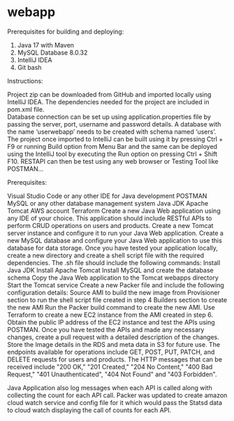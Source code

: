 # webapp


Prerequisites for building and deploying:
1)	Java 17 with Maven
2)	MySQL Database 8.0.32
3)	IntelliJ IDEA
4)	Git bash

Instructions:

Project zip can be downloaded from GitHub and imported locally using IntelliJ IDEA. The dependencies needed for the project are included in pom.xml file.  
Database connection can be set up using application.properties file by passing the server, port, username and password details. A database with the name ‘userwebapp’ needs to be created with schema named ‘users’.
The project once imported to IntelliJ can be built using it by pressing Ctrl + F9 or running Build option from Menu Bar and the same can be deployed using the IntelliJ tool by executing the Run option on pressing Ctrl + Shift F10. RESTAPI can then be test using any web browser or Testing Tool like POSTMAN...


Prerequisites:

Visual Studio Code or any other IDE for Java development
POSTMAN
MySQL or any other database management system
Java JDK
Apache Tomcat
AWS account
Terraform
Create a new Java Web application using any IDE of your choice. This application should include RESTful APIs to perform CRUD operations on users and products.
Create a new Tomcat server instance and configure it to run your Java Web application.
Create a new MySQL database and configure your Java Web application to use this database for data storage.
Once you have tested your application locally, create a new directory and create a shell script file with the required dependencies. The .sh file should include the following commands:
Install Java JDK
Install Apache Tomcat
Install MySQL and create the database schema
Copy the Java Web application to the Tomcat webapps directory
Start the Tomcat service
Create a new Packer file and include the following configuration details:
Source AMI to build the new image from
Provisioner section to run the shell script file created in step 4
Builders section to create the new AMI
Run the Packer build command to create the new AMI.
Use Terraform to create a new EC2 instance from the AMI created in step 6.
Obtain the public IP address of the EC2 instance and test the APIs using POSTMAN.
Once you have tested the APIs and made any necessary changes, create a pull request with a detailed description of the changes.
Store the Image details in the RDS and meta data in S3 for future use.
The endpoints available for operations include GET, POST, PUT, PATCH, and DELETE requests for users and products. The HTTP messages that can be received include "200 OK," "201 Created," "204 No Content," "400 Bad Request," "401 Unauthenticated", "404 Not Found" and "403 Forbidden".

Java Application also log messages when each API is called along with collecting the count for each API call.
Packer was updated to create amazon cloud watch service and config file for it which would pass the Statsd data to cloud watch displaying the call of counts for each API.
